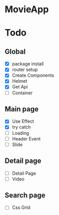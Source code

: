 # MovieApp

# Todo

## Global

- [x] package install
- [x] router setup
- [x] Create Components
- [x] Helmet
- [x] Get Api
- [ ] Container

## Main page

- [x] Use Effect
- [x] try catch
- [ ] Loading
- [ ] Header Event
- [ ] Slide

## Detail page

- [ ] Detail Page
- [ ] Video

## Search page

- [ ] Css Grid
